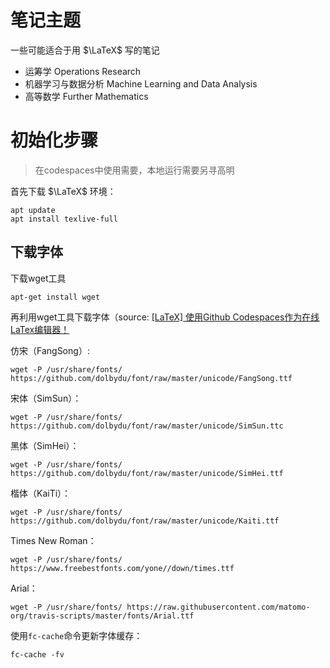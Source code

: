 # 笔记主题

一些可能适合于用 $\LaTeX$ 写的笔记

- 运筹学 Operations Research
- 机器学习与数据分析 Machine Learning and Data Analysis
- 高等数学 Further Mathematics

# 初始化步骤

> 在codespaces中使用需要，本地运行需要另寻高明

首先下载 $\LaTeX$ 环境：

```shell
apt update
apt install texlive-full
```

## 下载字体

下载wget工具

```shell
apt-get install wget
```

再利用wget工具下载字体（source: [[LaTeX] 使用Github Codespaces作为在线LaTex编辑器！](https://jeza-chen.com/2022/11/11/Use-Github-Codespaces-As-Online-LaTex-Editor/)

仿宋（FangSong）:

```shell
wget -P /usr/share/fonts/ https://github.com/dolbydu/font/raw/master/unicode/FangSong.ttf
```

宋体（SimSun）：

```shell
wget -P /usr/share/fonts/ https://github.com/dolbydu/font/raw/master/unicode/SimSun.ttc
```

黑体（SimHei）：

```shell
wget -P /usr/share/fonts/ https://github.com/dolbydu/font/raw/master/unicode/SimHei.ttf
```

楷体（KaiTi）：

```shell
wget -P /usr/share/fonts/ https://github.com/dolbydu/font/raw/master/unicode/Kaiti.ttf
```

Times New Roman：

```shell
wget -P /usr/share/fonts/ https://www.freebestfonts.com/yone//down/times.ttf
```

Arial：

```shell
wget -P /usr/share/fonts/ https://raw.githubusercontent.com/matomo-org/travis-scripts/master/fonts/Arial.ttf
```

使用`fc-cache`命令更新字体缓存：

```shell
fc-cache -fv
```